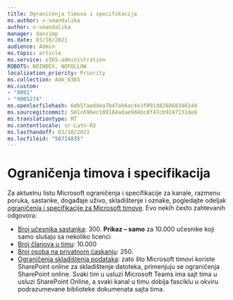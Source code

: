 ```yaml
---
title: Ograničenja timova i specifikacija
ms.author: v-smandalika
author: v-smandalika
manager: dansimp
ms.date: 03/10/2021
audience: Admin
ms.topic: article
ms.service: o365-administration
ROBOTS: NOINDEX, NOFOLLOW
localization_priority: Priority
ms.collection: Adm_O365
ms.custom:
- "9091"
- "9005274"
ms.openlocfilehash: 6db5faeddea7b47ab6ac4e3f091d82686834614d
ms.sourcegitcommit: 581c696ec108184adae9d4bc8f47cb9247131de8
ms.translationtype: MT
ms.contentlocale: sr-Latn-RS
ms.lasthandoff: 03/10/2021
ms.locfileid: "50714835"
---
```

# <a name="teams-limits-and-specifications"></a>Ograničenja timova i specifikacija

Za aktuelnu listu Microsoft ograničenja i specifikacije za kanale, razmenu poruka, sastanke, događaje uživo, skladištenje i oznake, pogledajte odeljak [ograničenja i specifikacije za Microsoft timove](https://docs.microsoft.com/microsoftteams/limits-specifications-teams). Evo nekih često zahtevanih odgovora:

- [Broj učesnika sastanka](https://docs.microsoft.com/microsoftteams/limits-specifications-teams#meetings-and-calls): 300. **Prikaz – samo** za 10.000 učesnike koji samo slušaju sa nekoliko licenci
- [Broj članova u timu](https://docs.microsoft.com/microsoftteams/limits-specifications-teams#teams-and-channels): 10.000
- [Broj osoba na privatnom ćaskanju](https://docs.microsoft.com/microsoftteams/limits-specifications-teams#chat): 250. 
- [Ograničenja skladištenja podataka](https://docs.microsoft.com/microsoftteams/limits-specifications-teams#storage): zato što Microsoft timovi koriste SharePoint online za skladištenje datoteka, primenjuju se ograničenja SharePoint online. Svaki tim u usluzi Microsoft Teams ima sajt tima u usluzi SharePoint Online, a svaki kanal u timu dobija fasciklu u okviru podrazumevane biblioteke dokumenata sajta tima.

